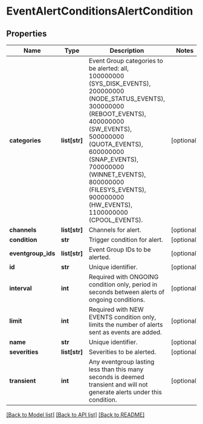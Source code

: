 # EventAlertConditionsAlertCondition

## Properties
Name | Type | Description | Notes
------------ | ------------- | ------------- | -------------
**categories** | **list[str]** | Event Group categories to be alerted: all, 100000000 (SYS_DISK_EVENTS), 200000000 (NODE_STATUS_EVENTS), 300000000 (REBOOT_EVENTS), 400000000 (SW_EVENTS), 500000000 (QUOTA_EVENTS), 600000000 (SNAP_EVENTS), 700000000 (WINNET_EVENTS), 800000000 (FILESYS_EVENTS), 900000000 (HW_EVENTS), 1100000000 (CPOOL_EVENTS). | [optional] 
**channels** | **list[str]** | Channels for alert. | [optional] 
**condition** | **str** | Trigger condition for alert. | [optional] 
**eventgroup_ids** | **list[str]** | Event Group IDs to be alerted. | [optional] 
**id** | **str** | Unique identifier. | [optional] 
**interval** | **int** | Required with ONGOING condition only, period in seconds between alerts of ongoing conditions. | [optional] 
**limit** | **int** | Required with NEW EVENTS condition only, limits the number of alerts sent as events are added. | [optional] 
**name** | **str** | Unique identifier. | [optional] 
**severities** | **list[str]** | Severities to be alerted. | [optional] 
**transient** | **int** | Any eventgroup lasting less than this many seconds is deemed transient and will not generate alerts under this condition. | [optional] 

[[Back to Model list]](../README.md#documentation-for-models) [[Back to API list]](../README.md#documentation-for-api-endpoints) [[Back to README]](../README.md)


